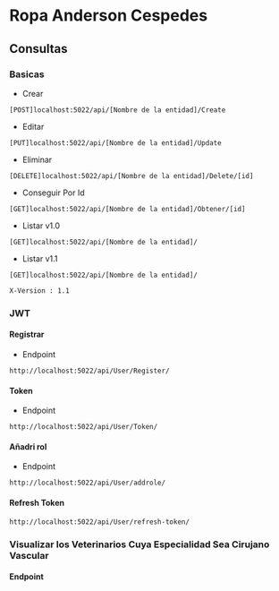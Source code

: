 # Ropa Anderson Cespedes

## Consultas
### Basicas
- Crear
```
[POST]localhost:5022/api/[Nombre de la entidad]/Create
```
- Editar
```
[PUT]localhost:5022/api/[Nombre de la entidad]/Update
```
- Eliminar
```
[DELETE]localhost:5022/api/[Nombre de la entidad]/Delete/[id]
```
- Conseguir Por Id
```
[GET]localhost:5022/api/[Nombre de la entidad]/Obtener/[id]
```
- Listar v1.0
```
[GET]localhost:5022/api/[Nombre de la entidad]/
```
- Listar v1.1
```
[GET]localhost:5022/api/[Nombre de la entidad]/
```
```
X-Version : 1.1
```
### JWT
#### Registrar
- Endpoint
```
http://localhost:5022/api/User/Register/
```
#### Token
- Endpoint
```
http://localhost:5022/api/User/Token/
```
#### Añadri rol
- Endpoint
```
http://localhost:5022/api/User/addrole/
```
####  Refresh Token
```
http://localhost:5022/api/User/refresh-token/
```
### Visualizar los Veterinarios Cuya Especialidad Sea Cirujano Vascular
#### Endpoint
